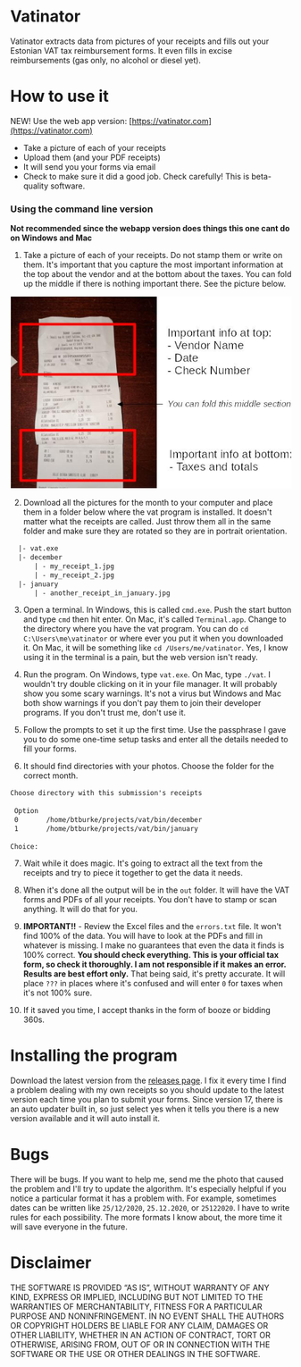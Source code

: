 Vatinator
===

Vatinator extracts data from pictures of your receipts and fills out your Estonian VAT tax reimbursement forms.  It even fills in excise reimbursements (gas only, no alcohol or diesel yet).

# How to use it

NEW! Use the web app version: [https://vatinator.com](https://vatinator.com)

* Take a picture of each of your receipts
* Upload them (and your PDF receipts)
* It will send you your forms via email
* Check to make sure it did a good job. Check carefully!  This is beta-quality software.

### Using the command line version
**Not recommended since the webapp version does things this one cant do on Windows and Mac**

1. Take a picture of each of your receipts.  Do not stamp them or write on them.  It's important that you capture the most important information at the top about the vendor and at the bottom about the taxes.  You can fold up the middle if there is nothing important there.  See the picture below.

![](docs/receipt.jpg)

2. Download all the pictures for the month to your computer and place them in a folder below where the vat program is installed. It doesn't matter what the receipts are called.  Just throw them all in the same folder and make sure they are rotated so they are in portrait orientation.

```shell
  |- vat.exe
  |- december
      | - my_receipt_1.jpg
      | - my_receipt_2.jpg
  |- january
      | - another_receipt_in_january.jpg
```

3. Open a terminal.  In Windows, this is called `cmd.exe`.  Push the start button and type `cmd` then hit enter.  On Mac, it's called `Terminal.app`.  Change to the directory where you have the vat program.  You can do `cd C:\Users\me\vatinator` or where ever you put it when you downloaded it.  On Mac, it will be something like `cd /Users/me/vatinator`.  Yes, I know using it in the terminal is a pain, but the web version isn't ready.

4. Run the program.  On Windows, type `vat.exe`.  On Mac, type `./vat`.  I wouldn't try double clicking on it in your file manager.  It will probably show you some scary warnings.  It's not a virus but Windows and Mac both show warnings if you don't pay them to join their developer programs.  If you don't trust me, don't use it.

5. Follow the prompts to set it up the first time.  Use the passphrase I gave you to do some one-time setup tasks and enter all the details needed to fill your forms.

6. It should find directories with your photos.  Choose the folder for the correct month.

```shell
Choose directory with this submission's receipts                                                 

 Option                                          
 0       /home/btburke/projects/vat/bin/december 
 1       /home/btburke/projects/vat/bin/january  

Choice: 
```

7. Wait while it does magic. It's going to extract all the text from the receipts and try to piece it together to get the data it needs.

8. When it's done all the output will be in the `out` folder.  It will have the VAT forms and PDFs of all your receipts.  You don't have to stamp or scan anything.  It will do that for you.

9. **IMPORTANT!!** - Review the Excel files and the `errors.txt` file.  It won't find 100% of the data.  You will have to look at the PDFs and fill in whatever is missing.  I make no guarantees that even the data it finds is 100% correct.  **You should check everything. This is your official tax form, so check it thoroughly.  I am not responsible if it makes an error.  Results are best effort only.**  That being said, it's pretty accurate.  It will place `???` in places where it's confused and will enter `0` for taxes when it's not 100% sure.

10. If it saved you time, I accept thanks in the form of booze or bidding 360s.

# Installing the program

Download the latest version from the [releases page](https://github.com/BTBurke/vatinator/releases/latest).  I fix it every time I find a problem dealing with my own receipts so you should update to the latest version each time you plan to submit your forms.  Since version 17, there is an auto updater built in, so just select yes when it tells you there is a new version available and it will auto install it.

# Bugs

There will be bugs.  If you want to help me, send me the photo that caused the problem and I'll try to update the algorithm.  It's especially helpful if you notice a particular format it has a problem with.  For example, sometimes dates can be written like `25/12/2020`, `25.12.2020`, or `25122020`.  I have to write rules for each possibility.  The more formats I know about, the more time it will save everyone in the future.

# Disclaimer

THE SOFTWARE IS PROVIDED “AS IS”, WITHOUT WARRANTY OF ANY KIND, EXPRESS OR IMPLIED, INCLUDING BUT NOT LIMITED TO THE WARRANTIES OF MERCHANTABILITY, FITNESS FOR A PARTICULAR PURPOSE AND NONINFRINGEMENT. IN NO EVENT SHALL THE AUTHORS OR COPYRIGHT HOLDERS BE LIABLE FOR ANY CLAIM, DAMAGES OR OTHER LIABILITY, WHETHER IN AN ACTION OF CONTRACT, TORT OR OTHERWISE, ARISING FROM, OUT OF OR IN CONNECTION WITH THE SOFTWARE OR THE USE OR OTHER DEALINGS IN THE SOFTWARE.




    
